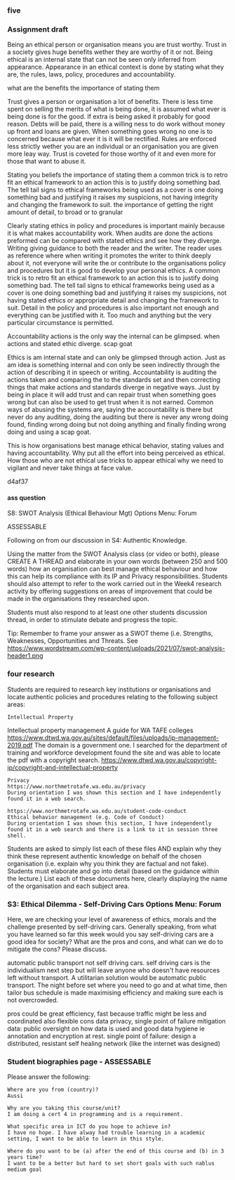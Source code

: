 ### five 
### Assignment draft
Being an ethical person or organisation means you are trust worthy. Trust in a society gives huge benefits wether they are worthy of it or not. Being ethical is an internal state that can not be seen only inferred from appearance. Appearance in an ethical context is done by stating what they are, the rules, laws, policy, procedures and accountability. 

what are the benefits
the importance of stating them

Trust gives a person or organisation a lot of benefits. There is less time spent on selling the merits of what is being done, it is assumed what ever is being done is for the good. If extra is being asked it probably for good reason. Debts will be paid, there is a willing ness to do work without money up front and loans are given. When something goes wrong no one is to concerned because what ever it is it will be rectified. Rules are enforced less strictly wether you are an individual or an organisation you are given more leay way. Trust is coveted for those worthy of it and even more for those that want to abuse it.  

Stating you beliefs
the importance of stating them
a common trick is to retro fit an ethical framework to an action this is to justify doing something bad. The tell tail signs to ethical frameworks being used as a cover is one doing something bad and justifying it raises my suspicions, not having integrity and changing the framework to suit.
the importance of getting the right amount of detail, to broad or to granular

Clearly stating ethics in policy and procedures is important mainly because it is what makes accountability work. When audits are done the actions preformed can be compared with stated ethics and see how they diverge. Writing giving guidance to both the reader and the writer. The reader uses as reference where when writing it promotes the writer to think deeply about it, not everyone will write the or contribute to the organisations policy and procedures but it is good to develop your personal ethics. A common trick is to retro fit an ethical framework to an action this is to justify doing something bad. The tell tail signs to ethical frameworks being used as a cover is one doing something bad and justifying it raises my suspicions, not having stated ethics or appropriate detail and changing the framework to suit. Detail in the policy and procedures is also important not enough and everything can be justified with it. Too much and anything but the very particular circumstance is permitted.

Accountability
actions is the only way the internal can be glimpsed.
when actions and stated ethic diverge.
scap goat

Ethics is am internal state and can only be glimpsed through action. Just as am idea is something internal and con only be seen indirectly through the action of describing it in speech or writing. Accountability is auditing the actions taken and comparing the to the standards set and then correcting things that make actions and standards diverge in negative ways. Just by being in place it will add trust and can repair trust when something goes wrong but can also be used to get trust when it is not earned. Common ways of abusing the systems are, saying the accountability is there but never do any auditing, doing the auditing but there is never any wrong doing found, finding wrong doing but not doing anything and finally finding wrong doing and using a scap goat.
  
This is how organisations best manage ethical behavior, stating values and having accountability. Why put all the effort into being perceived as ethical. How those who are not ethical use tricks to appear ethical why we need to vigilant and never take things at face value.

d4af37

#### ass question
 S8: SWOT Analysis (Ethical Behaviour Mgt) Options Menu: Forum 	

ASSESSABLE

Following on from our discussion in S4: Authentic Knowledge.

Using the matter from the SWOT Analysis class (or video or both), please CREATE A THREAD and elaborate in your own words (between 250 and 500 words) how an organisation can best manage ethical behaviour and how this can help its compliance with its IP and Privacy responsibilities. Students should also attempt to refer to the work carried out in the Week4 research activity by offering suggestions on areas of improvement that could be made in the organisations they researched upon.

Students must also respond to at least one other students discussion thread, in order to stimulate debate and progress the topic.

Tip: Remember to frame your answer as a SWOT theme (i.e. Strengths, Weaknesses, Opportunities and Threats. See https://www.wordstream.com/wp-content/uploads/2021/07/swot-analysis-header1.png

### four research
Students are required to research key institutions or organisations and locate authentic policies and procedures relating to the following subject areas:

    Intellectual Property
Intellectual property management
A guide for WA TAFE colleges
    https://www.dtwd.wa.gov.au/sites/default/files/uploads/ip-management-2019.pdf
    The domain is a government one. I searched for the department of training and workforce development found the site and was able to locate the pdf with a copyright search. 
    https://www.dtwd.wa.gov.au/copyright-ip/copyright-and-intellectual-property

    Privacy
    https://www.northmetrotafe.wa.edu.au/privacy
    During orientation I was shown this section and I have independently found it in a web search.

    https://www.northmetrotafe.wa.edu.au/student-code-conduct  
    Ethical behavior management (e.g. Code of Conduct)
    During orientation I was shown this section, I have independently found it in a web search and there is a link to it in session three shell.

Students are asked to simply list each of these files AND explain why they think these represent authentic knowledge on behalf of the chosen organisation (i.e. explain why you think they are factual and not fake). Students must elaborate and go into detail (based on the guidance within the lecture.)
List each of these documents here, clearly displaying the name of the organisation and each subject area.

### S3: Ethical Dilemma - Self-Driving Cars Options Menu: Forum 	

Here, we are checking your level of awareness of ethics, morals and the challenge presented by self-driving cars.
Generally speaking, from what you have learned so far this week would you say self-driving cars are a good idea for society?
What are the pros and cons, and what can we do to mitigate the cons?
Please discuss.

automatic public transport not self driving cars.
self driving cars is the individualism next step but will leave anyone who doesn't have resources left without transport. A utilitarian solution would be automatic public transport. The night before set where you need to go and at what time, then tailor bus schedule is made maximising efficiency and making sure each is not overcrowded.

pros could be great efficiency, fast because traffic might be less and coordinated also flexible
cons data privacy, single point of failure
mitigation 
data: public oversight on how data is used and good data hygiene ie annotation and encryption at rest.
single point of failure: design a distributed, resistant self healing network (like the internet was designed) 


### Student biographies page - ASSESSABLE

Please answer the following:

    Where are you from (country)?
    Aussi

    Why are you taking this course/unit?
    I am doing a cert 4 in programming and is a requirement.

    What specific area in ICT do you hope to achieve in?
    I have no hope. I have alway had trouble learning in a academic setting, I want to be able to learn in this style.

    Where do you want to be (a) after the end of this course and (b) in 3 years time?
    I want to be a better but hard to set short goals with such nablus medium goal
